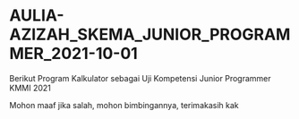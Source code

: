 # AULIA-AZIZAH_SKEMA_JUNIOR_PROGRAMMER_2021-10-01
Berikut Program Kalkulator sebagai Uji Kompetensi Junior Programmer KMMI 2021

Mohon maaf jika salah, mohon bimbingannya, terimakasih kak
